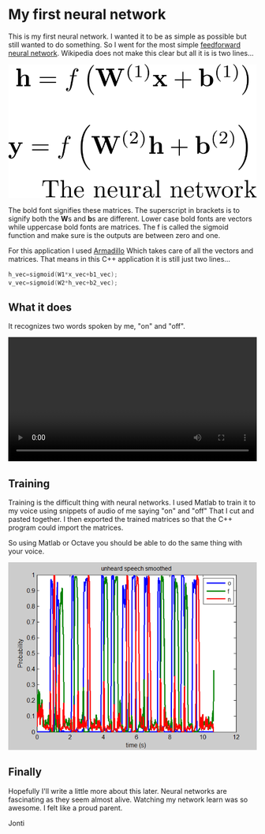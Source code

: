 # My first neural network

This is my first neural network. I wanted it to be as simple as possible but still wanted to do something. So I went for the most simple [feedforward neural network]. Wikipedia does not make this clear but all it is is two lines...

![..image of network..](assets/nn.png)

The bold font signifies these matrices. The superscript in brackets is to signify both the **W**s and **b**s are different. Lower case bold fonts are vectors while uppercase bold fonts are matrices. The f is called the sigmoid function and make sure is the outputs are between zero and one.

For this application I used [Armadillo] Which takes care of all the vectors and matrices. That means in this C++ application it is still just two lines...

```C++
h_vec=sigmoid(W1*x_vec+b1_vec);
v_vec=sigmoid(W2*h_vec+b2_vec);
```

## What it does

It recognizes two words spoken by me, "on" and "off".

<video controls style="width:100%">
 <source src="https://raw.githubusercontent.com/jontio/Jvoice/master/assets/jvoiceH264.mp4" type="video/mp4">
Your browser does not support the video tag.
</video>

## Training

Training is the difficult thing with neural networks. I used Matlab to train it to my voice using snippets of audio of me saying  "on" and "off" That I cut and pasted together. I then exported the trained matrices so that the C++ program could import the matrices.

So using Matlab or Octave you should be able to do the same thing with your voice.

![image caption: on and off decoding](https://raw.githubusercontent.com/jontio/Jvoice/master/matlab/result.png)

## Finally

Hopefully I'll write a little more about this later. Neural networks are fascinating as they seem almost alive. Watching my network learn was so awesome. I felt like a proud parent.

Jonti

[Feedforward neural network]: https://en.wikipedia.org/wiki/Feedforward_neural_network
[Armadillo]: http://arma.sourceforge.net/
